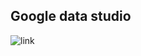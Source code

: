 ## Google data studio

![link](https://datastudio.google.com/reporting/4f31c3e3-af4c-4c30-a97d-1d7d3d09ac05)
